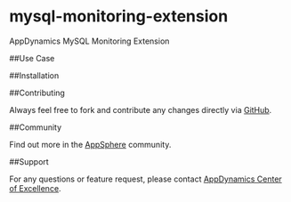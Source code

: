 mysql-monitoring-extension
==========================

AppDynamics MySQL Monitoring Extension

##Use Case

##Installation

##Contributing

Always feel free to fork and contribute any changes directly via [GitHub](https://github.com/Appdynamics/mysql-monitoring-extension).

##Community

Find out more in the [AppSphere](http://appsphere.appdynamics.com/t5/Extensions/MySQL-Database-Monitoring-Extension/idi-p/755) community.

##Support

For any questions or feature request, please contact [AppDynamics Center of Excellence](mailto://ace-request@appdynamics.com).
